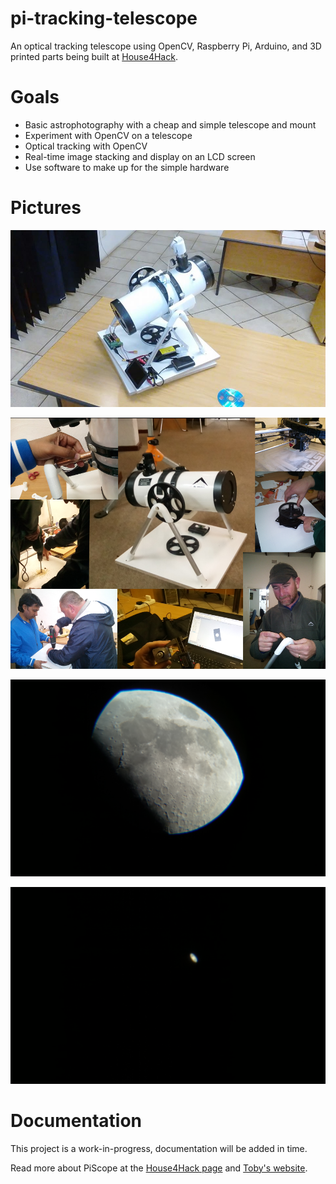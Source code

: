 # pi-tracking-telescope
An optical tracking telescope using OpenCV, Raspberry Pi, Arduino, and 3D printed parts 
being built at [House4Hack][house4hack].

# Goals

- Basic astrophotography with a cheap and simple telescope and mount
- Experiment with OpenCV on a telescope
- Optical tracking with OpenCV
- Real-time image stacking and display on an LCD screen
- Use software to make up for the simple hardware

# Pictures

![PiScope Version 1](images/piscope.jpg)

![Making PiScope](images/making_piscope.png)

![Early moon shot](images/moon1.jpg)

![Early saturn shot](images/saturn.jpg)

# Documentation

This project is a work-in-progress, documentation will be added in time.

Read more about PiScope at the [House4Hack page][house4hack_piscope] and [Toby's website][toby].


   [house4hack]: http://www.house4hack.co.za/
   [house4hack_piscope]: http://www.house4hack.co.za/piscope
   [toby]: https://tobykurien.com/piscope/
   